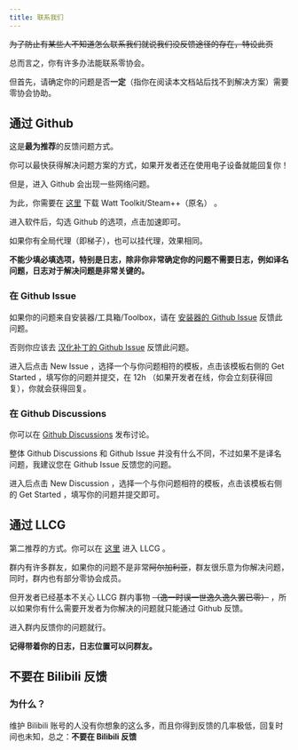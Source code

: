```yaml
---
title: 联系我们
---
```

~~为了防止有某些人不知道怎么联系我们就说我们没反馈途径的存在，特设此页~~

总而言之，你有许多办法能联系零协会。

但首先，请确定你的问题是否**一定**（指你在阅读本文档站后找不到解决方案）需要零协会协助。

## 通过 Github

这是**最为推荐**的反馈问题方式。

你可以最快获得解决问题方案的方式，如果开发者还在使用电子设备就能回复你！

但是，进入 Github 会出现一些网络问题。

为此，你需要在 [这里](https://steampp.net/) 下载 Watt Toolkit/Steam++（原名） 。

进入软件后，勾选 Github 的选项，点击加速即可。

如果你有全局代理（即梯子），也可以挂代理，效果相同。

**不能少填必填选项，特别是日志，除非你非常确定你的问题不需要日志，例如译名问题，日志对于解决问题是非常关键的。**

### 在 Github Issue

如果你的问题来自安装器/工具箱/Toolbox，请在 [安装器的 Github Issue](https://github.com/LocalizeLimbusCompany/LLC_MOD_Toolbox/issues) 反馈此问题。

否则你应该去 [汉化补丁的 Github Issue](https://github.com/LocalizeLimbusCompany/LocalizeLimbusCompany/issues) 反馈此问题。

进入后点击 New Issue ，选择一个与你问题相符的模板，点击该模板右侧的 Get Started ，填写你的问题并提交，在 12h （如果开发者在线，你会立刻获得回复），你就会获得回复。

### 在 Github Discussions

你可以在 [Github Discussions](https://github.com/orgs/LocalizeLimbusCompany/discussions) 发布讨论。

整体 Github Discussions 和 Github Issue 并没有什么不同，不过如果不是译名问题，我建议您在 Github Issue 反馈您的问题。

进入后点击 New Discussion ，选择一个与你问题相符的模板，点击该模板右侧的 Get Started ，填写你的问题并提交即可。

## 通过 LLCG

第二推荐的方式。你可以在 [这里](https://jq.qq.com/?_wv=1027&k=5NE6Kvg2) 进入 LLCG 。

群内有许多群友，如果你的问题不是非常~~阿尔加利亚~~，群友很乐意为你解决问题，同时，群内也有部分零协会成员。

但开发者已经基本不关心 LLCG 群内事物 ~~（逸一时误一世逸久逸久罢已零）~~ ，所以如果你有什么需要开发者为你解决的问题就只能通过 Github 反馈。

进入群内反馈你的问题就行。

**记得带着你的日志，日志位置可以问群友。**

## 不要在 Bilibili 反馈

### 为什么？

维护 Bilibili 账号的人没有你想象的这么多，而且你得到反馈的几率极低，回复时间也未知，总之：**不要在 Bilibili 反馈**
